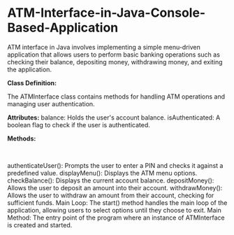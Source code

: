 # ATM-Interface-in-Java-Console-Based-Application

 ATM interface in Java involves implementing a simple menu-driven application that allows users to perform basic banking operations such as checking their balance, depositing money, withdrawing money, and exiting the application.

**Class Definition:** 

The ATMInterface class contains methods for handling ATM operations and managing user authentication.

**Attributes:**
balance: Holds the user's account balance.
isAuthenticated: A boolean flag to check if the user is authenticated.

**Methods:**

<br> 

authenticateUser(): Prompts the user to enter a PIN and checks it against a predefined value.
displayMenu(): Displays the ATM menu options.
checkBalance(): Displays the current account balance.
depositMoney(): Allows the user to deposit an amount into their account.
withdrawMoney(): Allows the user to withdraw an amount from their account, checking for sufficient funds.
Main Loop: The start() method handles the main loop of the application, allowing users to select options until they choose to exit.
Main Method: The entry point of the program where an instance of ATMInterface is created and started.

